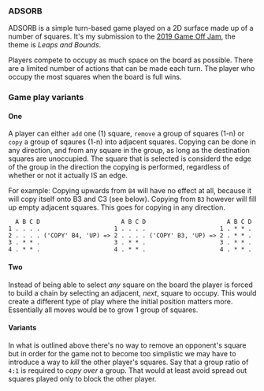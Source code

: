### ADSORB

ADSORB is a simple turn-based game played on a 2D surface made up of a
number of squares. It's my submission to the [2019 Game Off Jam](
https://itch.io/jam/game-off-2019), the theme is _Leaps and Bounds_.

Players compete to occupy as much space on the board as possible. There are a
limited number of actions that can be made each turn. The player who occupy
the most squares when the board is full wins.

### Game play variants

#### One

A player can either `add` one (1) square, `remove` a group of squares (1-n) or
`copy` a group of sqaures (1-n) into adjacent squares. Copying can be done in
any direction, and from any square in the group, as long as the destination
squares are unoccupied. The square that is selected is considerd the edge of
the group in the direction the copying is performed, regardless of whether or
not it actually IS an edge.

For example: Copying upwards from `B4` will have no effect at all, because it
will copy itself onto B3 and C3 (see below). Copying from `B3` however will
fill up empty adjacent squares. This goes for copying in any direction.
```
  A B C D                       A B C D                       A B C D
1 . . . .                     1 . . . .                     1 . * * .
2 . . . . ('COPY' B4, 'UP) => 2 . . . . ('COPY' B3, 'UP) => 2 . * * .
3 . * * .                     3 . * * .                     3 . * * .
4 . * * .                     4 . * * .                     4 . * * .
```

#### Two

Instead of being able to select _any_ square on the board the player is forced
to build a chain by selecting an adjacent, _next_, square to occupy. This would
create a different type of play where the initial position matters more.
Essentially all moves would be to grow 1 group of squares.

#### Variants

In what is outlined above there's no way to remove an opponent's square but in
order for the game not to become too simplistic we may have to introduce a way
to _kill_ the other player's squares. Say that a group ratio of `4:1` is
required to _copy over_ a group. That would at least avoid spread out squares
played only to block the other player.